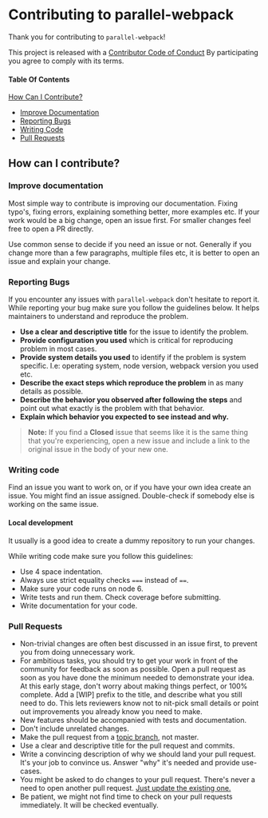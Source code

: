 # Contributing to parallel-webpack

Thank you for contributing to `parallel-webpack`!

This project is released with a [Contributor Code of Conduct](CODE_OF_CONDUCT.md) By participating you agree to comply with its terms.

#### Table Of Contents

[How Can I Contribute?](#how-can-i-contribute)
  * [Improve Documentation](#improve-documentation)
  * [Reporting Bugs](#reporting-bugs)
  * [Writing Code](#writing-code)
  * [Pull Requests](#pull-requests)


## How can I contribute?

### Improve documentation
Most simple way to contribute is improving our documentation. Fixing typo's, fixing errors, explaining something better,
more examples etc. If your work would be a big change, open an issue first. For smaller changes feel free to open a PR
directly. 

Use common sense to decide if you need an issue or not. Generally if you change more than a few paragraphs, multiple
files etc, it is better to open an issue and explain your change.

### Reporting Bugs

If you encounter any issues with `parallel-webpack` don't hesitate to report it. While reporting your bug make sure you
follow the guidelines below. It helps maintainers to understand and reproduce the problem.

* **Use a clear and descriptive title** for the issue to identify the problem.
* **Provide configuration you used** which is critical for reproducing problem in most cases.
* **Provide system details you used** to identify if the problem is system specific. I.e: operating system, node version, webpack version you used etc.
* **Describe the exact steps which reproduce the problem** in as many details as possible.
* **Describe the behavior you observed after following the steps** and point out what exactly is the problem with that behavior.
* **Explain which behavior you expected to see instead and why.**

> **Note:** If you find a **Closed** issue that seems like it is the same thing that you're experiencing, open a new issue and include a link to the original issue in the body of your new one.


### Writing code

Find an issue you want to work on, or if you have your own idea create an issue. You might find an issue assigned. Double-check
if somebody else is working on the same issue.

#### Local development

It usually is a good idea to create a dummy repository to run your changes. 

While writing code make sure you follow this guidelines: 
* Use 4 space indentation.
* Always use strict equality checks `===` instead of `==`.
* Make sure your code runs on node 6.
* Write tests and run them. Check coverage before submitting.
* Write documentation for your code.

### Pull Requests

* Non-trivial changes are often best discussed in an issue first, to prevent you from doing unnecessary work.
* For ambitious tasks, you should try to get your work in front of the community for feedback as soon as possible. Open a pull request as soon as you have done the minimum needed to demonstrate your idea. At this early stage, don't worry about making things perfect, or 100% complete. Add a [WIP] prefix to the title, and describe what you still need to do. This lets reviewers know not to nit-pick small details or point out improvements you already know you need to make.
* New features should be accompanied with tests and documentation.
* Don't include unrelated changes.
* Make the pull request from a [topic branch](https://github.com/dchelimsky/rspec/wiki/Topic-Branches), not master.
* Use a clear and descriptive title for the pull request and commits.
* Write a convincing description of why we should land your pull request. It's your job to convince us. Answer "why" it's needed and provide use-cases.
* You might be asked to do changes to your pull request. There's never a need to open another pull request. [Just update the existing one.](https://github.com/RichardLitt/knowledge/blob/master/github/amending-a-commit-guide.md)
* Be patient, we might not find time to check on your pull requests immediately. It will be checked eventually.
